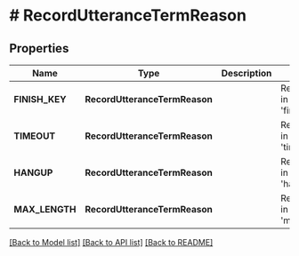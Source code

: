 # # RecordUtteranceTermReason

## Properties

Name | Type | Description | Notes
------------ | ------------- | ------------- | -------------
| **FINISH_KEY** | **RecordUtteranceTermReason** |  | Represented in PHP as 'finishKey' |
| **TIMEOUT** | **RecordUtteranceTermReason** |  | Represented in PHP as 'timeout' |
| **HANGUP** | **RecordUtteranceTermReason** |  | Represented in PHP as 'hangup' |
| **MAX_LENGTH** | **RecordUtteranceTermReason** |  | Represented in PHP as 'maxLength' |

[[Back to Model list]](../../README.md#models) [[Back to API list]](../../README.md#endpoints) [[Back to README]](../../README.md)
